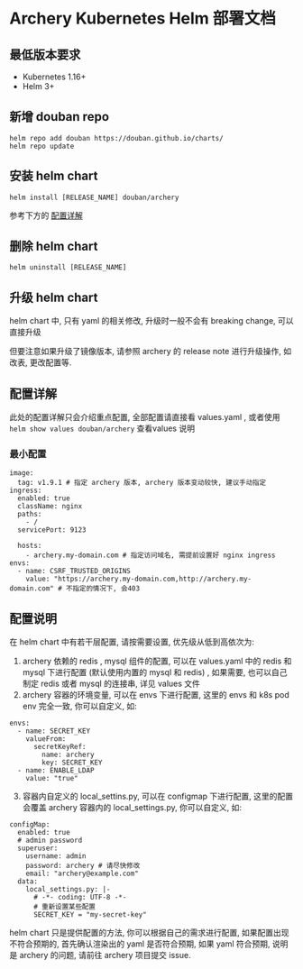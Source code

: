 # Archery Kubernetes Helm 部署文档 

## 最低版本要求

* Kubernetes 1.16+
* Helm 3+

## 新增 douban repo
```
helm repo add douban https://douban.github.io/charts/
helm repo update
```

## 安装 helm chart
```
helm install [RELEASE_NAME] douban/archery
```

参考下方的 [配置详解](#配置详解)

## 删除 helm chart
```
helm uninstall [RELEASE_NAME]
```

## 升级 helm chart
helm chart 中, 只有 yaml 的相关修改, 升级时一般不会有 breaking change, 可以直接升级

但要注意如果升级了镜像版本, 请参照 archery 的 release note 进行升级操作, 如改表, 更改配置等.


## 配置详解
此处的配置详解只会介绍重点配置, 全部配置请直接看 values.yaml , 或者使用 `helm show values douban/archery` 查看values 说明

### 最小配置
```
image:
  tag: v1.9.1 # 指定 archery 版本, archery 版本变动较快, 建议手动指定
ingress:
  enabled: true
  className: nginx
  paths:
    - /
  servicePort: 9123

  hosts:
    - archery.my-domain.com # 指定访问域名, 需提前设置好 nginx ingress
envs:
  - name: CSRF_TRUSTED_ORIGINS
    value: "https://archery.my-domain.com,http://archery.my-domain.com" # 不指定的情况下, 会403
```

## 配置说明
在 helm chart 中有若干层配置, 请按需要设置, 优先级从低到高依次为: 
1. archery 依赖的 redis , mysql 组件的配置, 可以在 values.yaml 中的 redis 和 mysql 下进行配置 (默认使用内置的 mysql 和 redis) , 如果需要, 也可以自己制定 redis 或者 mysql 的连接串, 详见 values 文件
2. archery 容器的环境变量, 可以在 envs 下进行配置, 这里的 envs 和 k8s pod env 完全一致, 你可以自定义, 如:
```
envs:
  - name: SECRET_KEY
    valueFrom:
      secretKeyRef:
        name: archery
        key: SECRET_KEY
  - name: ENABLE_LDAP
    value: "true"
```
3. 容器内自定义的 local_settins.py, 可以在 configmap 下进行配置, 这里的配置会覆盖 archery 容器内的 local_settings.py, 你可以自定义, 如:
```
configMap:
  enabled: true
  # admin password
  superuser:
    username: admin
    password: archery # 请尽快修改
    email: "archery@example.com"
  data:
    local_settings.py: |-
      # -*- coding: UTF-8 -*-
      # 重新设置某些配置
      SECRET_KEY = "my-secret-key"
```

helm chart 只是提供配置的方法, 你可以根据自己的需求进行配置, 如果配置出现不符合预期的, 首先确认渲染出的 yaml 是否符合预期, 如果 yaml 符合预期, 说明是 archery 的问题, 请前往 archery 项目提交 issue.
